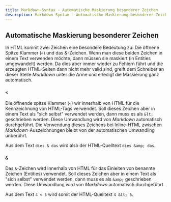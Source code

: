 ```yaml
---
title: Markdown-Syntax - Automatische Maskierung besonderer Zeichen
description: Markdown-Syntax - Automatische Maskierung besonderer Zeichen
---
```


## Automatische Maskierung besonderer Zeichen

In HTML kommt zwei Zeichen eine besondere Bedeutung zu: Die öffnene Spitze Klammer (`<`) und das &-Zeichen. Wenn man diese beiden Zeichen in einem Text verwenden möchte, dann müssen sie maskiert (in Entities umgewandelt) werden. Da dies aber immer wieder zu Fehlern führt und die erzeugten HTML-Seiten dann nicht mehr valid sind, greift dem Schreiber an dieser Stelle *Markdown* unter die Arme und erledigt die Maskierung ganz automatisch.

### `<`

Die öffnende spitze Klammer (`<`) wir innerhalb von HTML für die Kennzeichnung von HTML-Tags verwendet. Soll dieses Zeichen aber in einem Text als "sich selbst" verwendet werden, dann muss es als `&lt;` geschrieben werden. Diese Umwandlung wird von *Markdown* automatisch durchgeführt. Die Verwendung dieses Zeichens bei Inline-HTML zwischen *Markdown*-Auszeichnungen bleibt von der automatischen Umwandling unberührt.

Aus dem Text `dies & das` wird also der HTML-Quelltext `dies &amp; das`.

### `&`

Das `&`-Zeichen wird innerhalb von HTML für das Einleiten von benannte Zeichen (Entities) verwendet. Soll dieses Zeichen aber in einem Text als "sich selbst" verwendet werden, dann muss es als `&amp;` geschrieben werden. Diese Umwandlung wird von *Markdown* automatisch durchgeführt.

Aus dem Text `4 < 5` wird somit der HTML-Quelltext `4 &lt; 5`.
